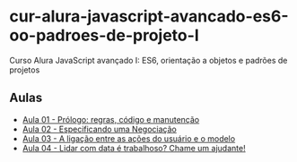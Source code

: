 # cur-alura-javascript-avancado-es6-oo-padroes-de-projeto-I
Curso Alura JavaScript avançado I: ES6, orientação a objetos e padrões de projetos

## Aulas
- [Aula 01 - Prólogo: regras, código e manutenção](https://github.com/vxrnxk/cur-alura-javascript-avancado-es6-oo-padroes-de-projeto-I/tree/master/aula-01)
- [Aula 02 - Especificando uma Negociação](https://github.com/vxrnxk/cur-alura-javascript-avancado-es6-oo-padroes-de-projeto-I/tree/master/aula-02)
- [Aula 03 - A ligação entre as ações do usuário e o modelo](https://github.com/vxrnxk/cur-alura-javascript-avancado-es6-oo-padroes-de-projeto-I/tree/master/aula-03)
- [Aula 04 - Lidar com data é trabalhoso? Chame um ajudante!](https://github.com/vxrnxk/cur-alura-javascript-avancado-es6-oo-padroes-de-projeto-I/tree/master/aula-04)
